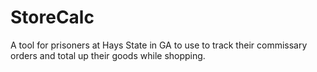 # StoreCalc
A tool for prisoners at Hays State in GA to use to track their commissary orders and total up their goods while shopping.
